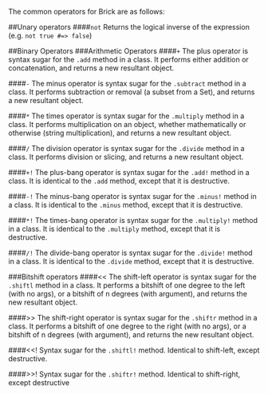 The common operators for Brick are as follows:

##Unary operators
####`not`
Returns the logical inverse of the expression (e.g. `not true #=> false`)


##Binary Operators
###Arithmetic Operators
####`+`
The plus operator is syntax sugar for the `.add` method in a class. It performs either addition or concatenation, and returns a new resultant object.

####`-`
The minus operator is syntax sugar for the `.subtract` method in a class. It performs subtraction or removal (a subset from a Set), and returns a new resultant object.

####`*`
The times operator is syntax sugar for the `.multiply` method in a class. It performs multiplication on an object, whether mathematically or otherwise (string multiplication), and returns a new resultant object.

####`/`
The division operator is syntax sugar for the `.divide` method in a class. It performs division or slicing, and returns a new resultant object.

####`+!`
The plus-bang operator is syntax sugar for the `.add!` method in a class. It is identical to the `.add` method, except that it is destructive.

####`-!`
The minus-bang operator is syntax sugar for the `.minus!` method in a class. It is identical to the `.minus` method, except that it is destructive.

####`*!`
The times-bang operator is syntax sugar for the `.multiply!` method in a class. It is identical to the `.multiply` method, except that it is destructive.

####`/!`
The divide-bang operator is syntax sugar for the `.divide!` method in a class. It is identical to the `.divide` method, except that it is destructive.

###Bitshift operators
####<<
The shift-left operator is syntax sugar for the `.shiftl` method in a class. It performs a bitshift of one degree to the left (with no args), or a bitshift of n degrees (with argument), and returns the new resultant object.

####>>
The shift-right operator is syntax sugar for the `.shiftr` method in a class. It performs a bitshift of one degree to the right (with no args), or a bitshift of n degrees (with argument), and returns the new resultant object.

####<<!
Syntax sugar for the `.shiftl!` method. Identical to shift-left, except destructive.

####>>!
Syntax sugar for the `.shiftr!` method. Identical to shift-right, except destructive